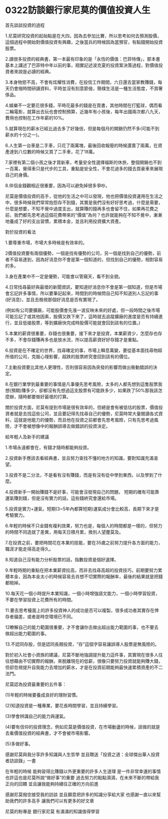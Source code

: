 # 0322訪談銀行家尼莫的價值投資人生


首先談談投資的過程

1.尼莫研究投資的起始點是在大四，因為去參加比賽，所以思考如何去預測股價，這個過程中開始對價值投資有興趣，之後當兵的時候因為當預官，有點錢開始投資股票。

2.讀很多投資的經典書，第一本最有印象的是「永恆的價值：巴菲特傳」，那本書基本上講述了巴菲特中年以前的事，翔實記述波克夏的投資案決策過程，對價值投資者來說是必讀的經典。

3.本身物慾不高，不會有炫耀性消費，在投信工作期間，六日還去當家教賺錢，每天仍會撥時間研讀資料，平時並沒有刻意節儉，簡樸生活是一種生活態度，不買奢侈品。

4.娛樂不一定要花很多錢，平時花最多的錢是在買書，其他時間在打籃球，偶而看二輪電影，就算出去玩也會控制預算，近幾年有小孩後，每年出國兩次都八九天，費用也控制在工作年薪的10%。

5.就算現在的薪水已經比過去多了好幾倍，但是每個月的開銷仍然不多(可能不到薪水的十分之一)。

6.人生第一台車是二手車，只花了兩萬塊，最後回收報廢的時候還賣了兩萬，在資產達到八位數的時候又買了二手車，花了18萬。

7.家裡有第二個小孩之後才買新車，考量安全性選擇福斯的休旅，整個開銷也不到一百萬，覺得車只是代步的工具，重點是安全性，不會花過多的錢去買豪車來展現自己的身價。

8.伴侶金錢觀相近很重要，因為可以避免掉很多爭吵。

尼莫是價值投資的高手，從他的生活之中可以發現，他也把價值投資運用在生活之中，很多時候我們常常抱怨存不到錢，其實是我們沒有好好思考過，什麼是需要，什麼是想要，不知不覺中過度支出，就算賺的錢再多也會留不住，如果再花費之前，我們都先思考過這個花費帶來的“價值”為何？也許就能夠在不知不覺中，漸漸地養成了好的支出習慣，累積本金，並且利用投資擴大資產。

對於投資的看法

1.要尊重市場，市場大多時候是有效率的。

2價值投資要有兩個優勢，一個是找有優勢的公司，另一個是找到自己的優勢，前者不容易達到，因為好消息你不會是第一個知道的，但找到自己的優勢，相對容易的多。

3.身在產業中不一定是優勢，可能會以管窺天，看不到全貌。

4.日常找尋最好與最壞的新聞資訊，要知道好消息你不會是第一個知道，但是市場會忘記許多事情，所以要筆記起來，時間到的時候問自己知不知道別人忘記的事(好消息)，並且去檢視那個好消息是否有實現了。

(例如有公司要擴廠，可能股價會先漲一波反映未來的好處，但一段時間之後市場可能忘記了或其他因素，股價又跌下來了，這時就去追蹤擴廠的進度是否有持續進行，並且低接股票，等到擴廠快完成時股價可能就會回到該有的位置。)

5.本業的薪資很重要，存錢也很重要，接下來才是投資，本業薪資少，怎麼存也存不多，不會存錢賺再多也是放水流，所以提高薪資好好存錢才是重點。

6.投資是在不確定的世界，找尋確定的事，市場上瞬息萬變，要從基本面找尋物超所值的公司，克服心理影響，超跌的股票終究會回到該有的價位。

7.主動投資要比其他人更理性，否則很容易因為突發的影響而做出衝動錯誤的決定。

8.在銀行業學到最重要的事情是凡事優先思考風險，太多的人都先想到這隻股票我想(預期)賺多少，卻都沒有先想過這支股票有可能跌多少，如果跌了50%那我該怎麼辦，隨時都要做好最壞的打算。

關於投資方面，尼莫有提到市場是很有效率的，但總是會有被低估的股票，價值投資者就是去找這些公司，並且要記得先找尋自己的優勢，尼莫時常大量閱讀各式資料，這就是他能力的優勢，而且他在投資之前都會先思考風險，只有先思考過風險，才不會被想像中的報酬誤導去做錯誤的投資決定。

給年輕人及新手的建議

1.市場永遠都會在，有錢才隨時都能夠投資。

2.投資新手應該去看經典書，並且努力查找不懂的地方的知識，要對知識充滿渴望。

3.投資不是二分法，不是看有沒有賺錢，而是有沒有從中學到東西，以及學到了什麼。

4.投資新手一開始賺錢不是好事，可能會沒發現自己的問題，
短期的確有可能靠運氣賺到錢，但是沒有實力的話，這些錢終究會還給市場。

5.投資是實力+運氣，短期(3~5年內都算短期)運氣成分會比較高，長期下來才是考驗實力。

6.年輕的時候不只金錢有複利效果，努力也是，每個人的時間都是一樣的，但努力的時間不同造就了差異，用每天日積月累，換別人望塵莫及。

7.在投資之前，要把時間花在本業的技能，要在35歲之前努力提升各方面的能力，職涯才能走得高走得久。

8.知道自己沒有能力分析股票的話，指數投資是個好選擇。

9.年輕時期的重點在把本業薪資拉高，而非去找尋高超的投資技巧，前期要努力累積本金，因為本金太小的時候容易去肖想不切實際的報酬率，最後的結果就是把錢都賠掉。

10.每天花一個小時提升本業知識，一個小時增強語文能力，一個小時學習投資，不要在學習投資上花費所有的時間。

11.要去思考檯面上的許多投資神人的成功是否可以複製，很多成功者其實存在倖存者偏差，或者是時空環境已不同。

12瞭解自己的能力範圍很重要，才不會讓你去做出超出能力範圍的事，也不要去做超出能力範圍的事。

13.不認同存股，但是認同長期投資，“存”這個字容易讓誤導人股票是無風險的。

對於初入社會小資族的建議，尼莫不斷地強調提升能力這件事，其實現在很多人往往想藉由不切實際的報酬，來脫離現在的低薪，很像只要努力投資就能夠賺大錢，但卻忽視提升自我能力去增加的薪水，才是在投資前期能夠最快速累積資產的不二法門。

尼莫認為投資最重要的五件事：

(1)年輕的時候要養成良好的理財習慣。

(2)知道投資是一種專業，要花長時間學習，並且持續學習。

(3)學會辨識自己的能力與運氣。

(4)要有信仰的投資理念，例如尼莫是價值投資，在市場動盪的時候，該做的就是去看價值投資的經典書，才不會被市場影響。

(5)多做好事。

感謝尼莫與我分享許多知識與人生哲學
並且贈送「投資之道：全球傑出華人投資者訪談錄」一書

在年輕的時候
能夠習得比賺錢以外更重要的許多人生道理
是一件非常幸運的事情
也許這也是尼莫所說“做好事”的重要
過去努力的點點滴滴，在未來不斷的帶給我正向的回饋
並且讓我能夠持續往正確的方向前進

感謝尼莫撥空接受我的訪談
並且願意把許多的知識分享給大家
也感謝一直以來幫助我們的許多高手
讓我們可以有更多的好文章

尼莫的粉專是 銀行家尼莫
有滿滿的知識值得學習